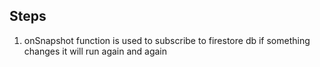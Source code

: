 ## Steps

1. onSnapshot function is used to subscribe to firestore db if something changes it will run again and again
